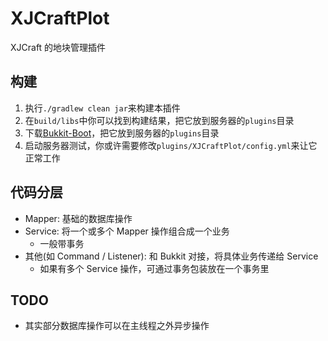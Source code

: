 # XJCraftPlot
XJCraft 的地块管理插件

## 构建
1. 执行`./gradlew clean jar`来构建本插件
2. 在`build/libs`中你可以找到构建结果，把它放到服务器的`plugins`目录
3. 下载[Bukkit-Boot](https://oss.sonatype.org/content/repositories/snapshots/org/cat73/bukkitboot/bukkit-boot)，把它放到服务器的`plugins`目录
4. 启动服务器测试，你或许需要修改`plugins/XJCraftPlot/config.yml`来让它正常工作

## 代码分层
* Mapper: 基础的数据库操作
* Service: 将一个或多个 Mapper 操作组合成一个业务
    * 一般带事务
* 其他(如 Command / Listener): 和 Bukkit 对接，将具体业务传递给 Service
    * 如果有多个 Service 操作，可通过事务包装放在一个事务里

## TODO
* 其实部分数据库操作可以在主线程之外异步操作

